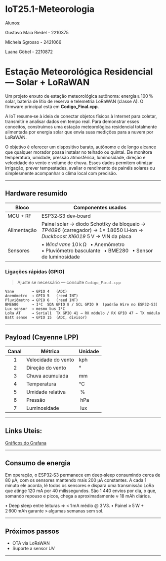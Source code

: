 # IoT25.1-Meteorologia

 Alunos:

Gustavo Maia Riedel - 2210375

Michela Sgrosso - 2421066

Luana Göbel - 2210872

# Estação Meteorológica Residencial — Solar + LoRaWAN

Um projeto enxuto de estação meteorológica autônoma: energia ≥ 100 % solar, bateria de lítio de reserva e telemetria LoRaWAN (classe A). O firmware principal está em **Codigo\_Final.cpp**.

A IoT resume‑se à ideia de conectar objetos físicos à Internet para coletar, transmitir e analisar dados em tempo real. Para demonstrar esses conceitos, construímos uma estação meteorológica residencial totalmente alimentada por energia solar que envia suas medições para a nuvem por LoRaWAN.

O objetivo é oferecer um dispositivo barato, autônomo e de longo alcance que qualquer morador possa instalar no telhado ou quintal. Ele monitora temperatura, umidade, pressão atmosférica, luminosidade, direção e velocidade do vento e volume de chuva. Esses dados permitem otimizar irrigação, prever tempestades, avaliar o rendimento de painéis solares ou simplesmente acompanhar o clima local com precisão.


---

## Hardware resumido

| Bloco       | Componentes usados                                                                                                                             |
| ----------- | ---------------------------------------------------------------------------------------------------------------------------------------------- |
| MCU + RF    | ESP32‑S3 dev‑board                                                                                               |
| Alimentação | Painel solar → diodo Schottky de bloqueio → *TP4096* (carregador) → 1× 18650 Li‑ion → *Duckboost XI6019* 5 V → VIN da placa                           |
| Sensores    | • *Wind vane* 10 k Ω  • Anemômetro   • Pluviômetro basculante   • BME280   • Sensor de luminosidade |

### Ligações rápidas (GPIO)

> Ajuste se necessário — consulte `Codigo_Final.cpp`

```
Vane        → GPIO 4   (ADC)
Anemômetro  → GPIO 5   (reed INT)
Pluviômetro → GPIO 6   (reed INT)
BME680      → I²C  SDA GPIO 8 / SCL GPIO 9  (padrão Wire no ESP32‑S3)
Lux sensor  → mesmo bus I²C
LoRa AT     → Serial1  TX GPIO 41 → RX módulo / RX GPIO 47 ← TX módulo
Batt sense  → GPIO 15  (ADC, divisor)
```


---

## Payload (Cayenne LPP)

| Canal | Métrica             | Unidade |
| :---: | ------------------- | ------- |
|    1  | Velocidade do vento | kph     |
|    2  | Direção do vento    | °       |
|    3  | Chuva acumulada     | mm      |
|    4  | Temperatura         | °C      |
|    5  | Umidade relativa    |  %      |
|    6  | Pressão             |  hPa    |
|    7  | Luminosidade        |  lux    |

---

## Links Uteis:
[Gráficos do Grafana](https://luanagobel.grafana.net/goto/Ypuqt8yHR?orgId=1 ) 

---



## Consumo de energia

Em operação, o ESP32‑S3 permanece em deep‑sleep consumindo cerca de 80 µA, com os
sensores mantendo mais 200 µA constantes. A cada 1 minuto ele acorda, lê todos os
sensores e dispara uma transmissão LoRa que atinge 120 mA por 40 milissegundos. São
1 440 envios por dia, o que, somando repouso e picos, chega a aproximadamente
≈ 18 mAh diários.


• Deep sleep entre leituras ⇒ < 1 mA médio @ 3 V3.
•  Painel ≥ 5 W + 2 600 mAh garante > algumas semanas sem sol.

---

## Próximos passos

* OTA via LoRaWAN
* Suporte a sensor UV

---

